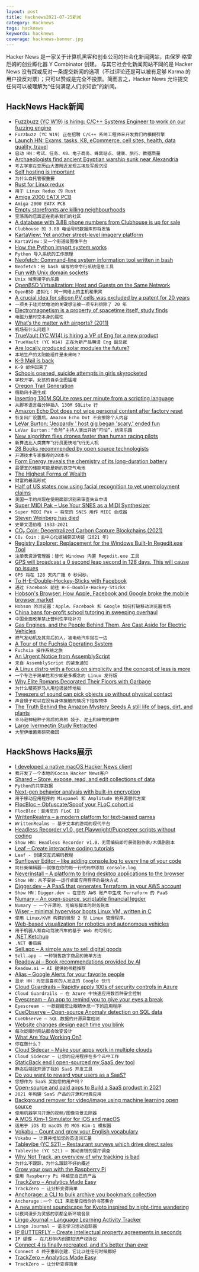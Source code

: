 ```yaml
---
layout: post
title: Hacknews2021-07-25新闻
category: Hacknews
tags: hacknews
keywords: hacknews
coverage: hacknews-banner.jpg
---
```


Hacker News 是一家关于计算机黑客和创业公司的社会化新闻网站，由保罗·格雷厄姆的创业孵化器 Y Combinator 创建。
与其它社会化新闻网站不同的是 Hacker News 没有踩或反对一条提交新闻的选项（不过评论还是可以被有足够 Karma 的用户投反对票）；只可以赞或是完全不投票。简而言之，Hacker News 允许提交任何可以被理解为“任何满足人们求知欲”的新闻。

## HackNews Hack新闻


- [Fuzzbuzz (YC W19) is hiring: C/C++ Systems Engineer to work on our fuzzing engine](https://angel.co/company/fuzzbuzz/jobs/1481052-software-engineer-fuzzing-engine)
- `Fuzzbuzz (YC W19) 正在招聘 C/C++ 系统工程师来开发我们的模糊引擎`
- [Launch HN: Exams, tasks, K8, eCommerce, cell sites, health, data quality, travel](item?id=27930562)
- `启动 HN：考试、任务、K8、电子商务、蜂窝站点、健康、旅行、数据质量`
- [Archaeologists find ancient Egyptian warship sunk near Alexandria](https://arstechnica.com/science/2021/07/archaeologists-find-ancient-egyptian-warship-sunk-near-alexandria/)
- `考古学家在亚历山大港附近发现古埃及军舰沉没`
- [Self hosting is important](https://dataswamp.org/~solene/2021-07-23-why-selfhosting-is-important.html)
- `为什么自托管很重要`
- [Rust for Linux redux](https://lwn.net/Articles/862018/)
- `用于 Linux Redux 的 Rust`
- [Amiga 2000 EATX PCB](https://github.com/jasonsbeer/Amiga-2000-ATX)
- `Amiga 2000 EATX PCB`
- [Empty storefronts are killing neighbourhoods](https://thewalrus.ca/how-empty-storefronts-are-killing-our-neighbourhoods/)
- `空荡荡的店面正在扼杀我们的社区`
- [A database with 3.8B phone numbers from Clubhouse is up for sale](https://twitter.com/mruef/status/1418693478574346242)
- `Clubhouse 的 3.8B 电话号码数据库即将发售`
- [KartaView: Yet another street-level imagery platform](https://www.trekview.org/blog/2021/getting-started-with-kartaview/)
- `KartaView：又一个街道级图像平台`
- [How the Python import system works](https://tenthousandmeters.com/blog/python-behind-the-scenes-11-how-the-python-import-system-works/)
- `Python 导入系统的工作原理`
- [Neofetch: Command-line system information tool written in bash](https://github.com/dylanaraps/neofetch)
- `Neofetch：用 bash 编写的命令行系统信息工具`
- [Fun with Unix domain sockets](https://simonwillison.net/2021/Jul/13/unix-domain-sockets/)
- `Unix 域套接字的乐趣`
- [OpenBSD Virtualization: Host and Guests on the Same Network](http://doc.huc.fr.eu.org/en/sys/openbsd/vmd-host-guest-on-same-network/)
- `OpenBSD 虚拟化：同一网络上的主机和来宾`
- [A crucial idea for silicon PV cells was excluded by a patent for 20 years](https://theconversation.com/the-sunlight-that-powers-solar-panels-also-damages-them-gallium-doping-is-providing-a-solution-164935)
- `一项关于硅光伏电池的关键想法被一项专利排除了 20 年`
- [Electromagnetism is a property of spacetime itself, study finds](https://sciencex.com/news/2021-07-electromagnetism-property-spacetime.html)
- `电磁力是时空本身的属性`
- [What’s the matter with airports? (2011)](https://askthepilot.com/essaysandstories/whats-the-matter-with-airports/)
- `机场有什么问题？`
- [TrueVault (YC W14) is hiring a VP of Eng for a new product](https://www.ycombinator.com/companies/truevault/jobs/oc7r6dIgO-vp-engineering)
- `TrueVault (YC W14) 正在为新产品聘请 Eng 副总裁`
- [Are locally produced solar modules the future?](https://www.dw.com/en/high-tech-photovoltaics-solar-panels-produced-at-home/a-58239791)
- `本地生产的太阳能组件是未来吗？`
- [K-9 Mail is back](https://k9mail.app/2021/07/24/K-9-Mail-is-back)
- `K-9 邮件回来了`
- [Schools opened, suicide attempts in girls skyrocketed](https://insidemedicine.bulletin.com/2977384169199489/)
- `学校开学，女孩的自杀企图猛增`
- [Oregon Trail Generation](https://en.wikipedia.org/wiki/Xennials)
- `俄勒冈小道生成`
- [Inserting 130M SQLite rows per minute from a scripting language](https://blog.metaobject.com/2021/07/inserting-130m-sqlite-rows-per.html)
- `从脚本语言每分钟插入 130M SQLite 行`
- [Amazon Echo Dot does not wipe personal content after factory reset](https://www.cpomagazine.com/data-privacy/is-it-possible-to-make-iot-devices-private-amazon-echo-dot-does-not-wipe-personal-content-after-factory-reset/)
- `恢复出厂设置后，Amazon Echo Dot 不会擦除个人内容`
- [LeVar Burton: 'Jeopardy ' host gig began 'scary,' ended fun](https://abcnews.go.com/Entertainment/wireStory/levar-burton-jeopardy-host-gig-began-scary-ended-79018577)
- `LeVar Burton：“危险”主持人演出开始“可怕”，结束乐趣`
- [New algorithm flies drones faster than human racing pilots](https://www.media.uzh.ch/en/Press-Releases/2021/Drone-Race.html)
- `新算法比人类赛车飞行员更快地飞行无人机`
- [28 Books recommended by open source technologists](https://opensource.com/article/21/7/open-source-books)
- `开源技术专家推荐的28本书`
- [Form Energy reveals the chemistry of its long-duration battery](https://www.rechargenews.com/energy-transition/worlds-cheapest-energy-storage-will-be-an-iron-air-battery-says-jeff-bezos-backed-start-up/2-1-1044174)
- `最便宜的储能可能是新的铁空气电池`
- [The Highest Forms of Wealth](https://www.collaborativefund.com/blog/the-highest-forms-of-wealth/)
- `财富的最高形式`
- [Half of US states now using facial recognition to vet unemployment claims](https://www.cnn.com/2021/07/23/tech/idme-unemployment-facial-recognition/index.html)
- `美国一半的州现在使用面部识别来审查失业申请`
- [Super MIDI Pak – Use Your SNES as a MIDI Synthesizer](https://www.supermidipak.com/)
- `Super MIDI Pak – 将您的 SNES 用作 MIDI 合成器`
- [Steven Weinberg has died](https://www.math.columbia.edu/~woit/wordpress/?p=12413)
- `史蒂文温伯格 1933-2021`
- [CO₂ Coin: Decentralized Carbon Capture Blockchains (2021)](https://www.gwern.net/CO2-Coin)
- `CO₂ Coin：去中心化碳捕获区块链（2021 年）`
- [Registry Explorer: Replacement for the Windows Built-In Regedit.exe Tool](https://github.com/zodiacon/RegExp)
- `注册表资源管理器：替代 Windows 内置 Regedit.exe 工具`
- [GPS will broadcast a 0 second leap second in 128 days. This will cause no issues](https://twitter.com/rdwrt/status/1419043840888086532)
- `GPS 将在 128 天内广播 0 秒闰秒。`
- [To H-E-Double-Hockey-Sticks with Facebook](https://www.damninteresting.com/to-h-e-double-hockey-sticks-with-facebook/)
- `通过 Facebook 前往 H-E-Double-Hockey-Sticks`
- [Hobson's Browser: How Apple, Facebook and Google broke the mobile browser market](https://infrequently.org/2021/07/hobsons-browser/)
- `Hobson 的浏览器：Apple、Facebook 和 Google 如何打破移动浏览器市场`
- [China bans for-profit school tutoring in sweeping overhaul](https://www.bloombergquint.com/markets/china-bans-school-curriculum-tutoring-firms-from-going-public)
- `中国全面改革禁止营利性学校补习`
- [Gas Engines, and the People Behind Them, Are Cast Aside for Electric Vehicles](https://www.wsj.com/articles/gas-engines-cast-aside-electric-vehicles-job-losses-detroit-11627046285)
- `燃气发动机及其背后的人，被电动汽车抛在一边`
- [A Tour of the Fuchsia Operating System](https://www.youtube.com/watch?v=gIT1ISCioDY)
- `Fuchsia 操作系统之旅`
- [An Urgent Notice from AssemblyScript](https://assemblyscript.org)
- `来自 AssemblyScript 的紧急通知`
- [A Linux distro with a focus on simplicity and the concept of less is more](https://kisslinux.org/)
- `一个专注于简单性和少即是多概念的 Linux 发行版`
- [Why Elite Romans Decorated Their Floors with Garbage](https://www.atlasobscura.com/articles/what-is-in-profane-museum-vatican)
- `为什么精英罗马人用垃圾装饰地板`
- [Tweezers of sound can pick objects up without physical contact](https://www.eurekalert.org/pub_releases/2021-07/tmu-o072121.php)
- `声音镊子可以在没有身体接触的情况下拾取物体`
- [The Truth Behind the Amazon Mystery Seeds A still life of bags, dirt, and plants](https://www.theatlantic.com/science/archive/2021/07/unsolicited-seeds-china-brushing/619417/)
- `亚马逊神秘种子背后的真相 袋子、泥土和植物的静物`
- [Large Ivermectin Study Retracted](https://www.medpagetoday.com/special-reports/exclusives/93658)
- `大型伊维菌素研究撤回`


## HackShows Hacks展示

- [ I developed a native macOS Hacker News client](https://github.com/goranmoomin/HackerNews)
- `我开发了一个本地的Cocoa Hacker News客户`
- [ Shared – Store, expose, read, and edit collections of data](https://github.com/pyrustic/shared)
- `Python的共享数据`
- [ Next-gen behavior analysis with built-in encryption](https://github.com/socketkit/awacs)
- `用于移动应用程序的 Mixpanel 和 Amplitude 的开源替代方案`
- [ FlocBloc – Obfuscate/Spoof your FLoC cohort id](https://github.com/NilsIrl/FlocBloc)
- `FlocBloc：混淆您的 FLoC ID`
- [ WrittenRealms – a modern platform for text-based games](https://writtenrealms.com/)
- `WrittenRealms – 基于文本的游戏的现代平台`
- [ Headless Recorder v1.0, get Playwright/Puppeteer scripts without coding](https://chrome.google.com/webstore/detail/headless-recorder/djeegiggegleadkkbgopoonhjimgehda)
- `Show HN: Headless Recorder v1.0，无需编码即可获得剧作家/木偶剧剧本`
- [ Leaf – Create interactive coding tutorials](https://getleaf.app/)
- `Leaf - 创建交互式编码教程`
- [ Sunflower Editor – like adding console.log to every line of your code](https://editor.sunflower.industries/?loadExample=basicExample)
- `向日葵编辑器——就像在你的每一行代码中添加 console.log`
- [ Neverinstall – A platform to bring desktop applications to the browser](https://neverinstall.com)
- `Show HN：从不安装——运行桌面应用程序的最快方式`
- [ Digger.dev – A PaaS that generates Terraform, in your AWS account](https://diggerdev.com)
- `Show HN：Digger.dev – 在您的 AWS 账户中生成 Terraform 的 PaaS`
- [ Numary – An open-source, scriptable financial legder](https://github.com/numary/ledger)
- `Numary – 一个开源的、可编写脚本的财务账本`
- [ Wiser – minimal hypervisor boots Linux VM, written in C](https://github.com/flouthoc/wiser)
- `使用 Linux/KVM 构建的微型 2 型 Linux 管理程序。`
- [ Web-based visualization for robotics and autonomous vehicles](https://foxglove.dev/)
- `用于机器人和自动驾驶汽车的基于 Web 的可视化`
- [ .NET Ketchup](https://dotnetketchup.com)
- `.NET 番茄酱`
- [ Sell.app – A simple way to sell digital goods](https://sell.app)
- `Sell.app – 一种销售数字商品的简单方法`
- [ Readow.ai – Book recommendations provided by AI](https://readow.ai/)
- `Readow.ai – AI 提供的书籍推荐`
- [ Alias – Google Alerts for your favorite people](http://alias.co?ref=hn)
- `显示 HN：为您最喜欢的人发送的 Google 快讯`
- [ Cloud Guardrails – Rapidly apply 100s of security controls in Azure](https://github.com/salesforce/cloud-guardrails)
- `Cloud Guardrails – 在 Azure 中快速应用数百种安全控制`
- [ Eyescream – An app to remind you to give your eyes a break](https://play.google.com/store/apps/details?id=com.devss.eyescream&hl=en&gl=US)
- `Eyescream - 一款提醒您让眼睛休息一下的应用程序`
- [ CueObserve – Open-source Anomaly detection on SQL data](https://github.com/cuebook/CueObserve)
- `CueObserve – SQL 数据的开源异常检测`
- [ Website changes design each time you blink](https://realless.glitch.me/)
- `每次眨眼时网站都会改变设计`
- [ What Are You Working On?](https://tiempone.com)
- `你在做什么？`
- [ Cloud Sidecar – Make your apps work in multiple clouds](https://www.cloudsidecar.com/)
- `Cloud Sidecar – 让您的应用程序在多个云中工作`
- [ StaticBack end I open-sourced my SaaS dev tool](https://github.com/staticbackendhq/core)
- `静态后端我开源了我的 SaaS 开发工具`
- [ Do you want to reward your users as a SaaS?](https://rewazo.com/)
- `您想作为 SaaS 奖励您的用户吗？`
- [ Open-source and paid apps to Build a SaaS product in 2021](https://saasblocks.io/)
- `2021 年构建 SaaS 产品的开源和付费应用`
- [ Background remover for video/image using machine learning open source](https://backgroundremover.app/)
- `使用机器学习开源的视频/图像背景去除器`
- [ A MOS Kim-1 Simulator for iOS and macOS](https://github.com/jfoucher/KimOne)
- `适用于 iOS 和 macOS 的 MOS Kim-1 模拟器`
- [ Vokabu – Count and grow your English vocabulary](https://vokabu.com)
- `Vokabu – 计算并增加您的英语词汇量`
- [ Tablevibe (YC S21) – Restaurant surveys which drive direct sales](item?id=27928966)
- `Tablevibe (YC S21) – 推动直销的餐厅调查`
- [ Why Not Track, an overview of why tracking is bad](https://whynottrack.com/)
- `为什么不跟踪，为什么跟踪不好的概述`
- [ Grow your own with the Raspberry Pi](https://github.com/alexellis/growlab/)
- `使用 Raspberry Pi 种植您自己的产品`
- [ TrackZero – Analytics Made Easy](item?id=27939665)
- `TrackZero – 让分析变得简单`
- [ Anchorage: a CLI to bulk archive you bookmark collection](https://github.com/antonlopezr/anchorage)
- `Anchorage：一个 CLI 来批量归档你的书签集合`
- [ A new ambient soundscape for Kyoto inspired by night-time wandering](https://wanderthenight.com/#kyoto)
- `以夜间漫步为灵感的京都全新环境音景`
- [ Lingo Journal – Language Learning Activity Tracker](https://play.google.com/store/apps/details?id=com.teraculus.lingojournalandroid&referrer=utm_source%3Dycombinator.com)
- `Lingo Journal – 语言学习活动追踪器`
- [ IP BUTTERFLY – Create intellectual property agreements in seconds](https://ipbutterfly.com/)
- `IP 蝴蝶 – 在几秒钟内创建知识产权协议`
- [ Connect 4 is finally recreated, and it's better than ever](https://github.com/MatthewTamYT/Connect-4)
- `Connect 4 终于重新创建，它比以往任何时候都好`
- [ TrackZero – Analytics Made Easy](https://www.trackzero.io)
- `TrackZero – 让分析变得简单`

